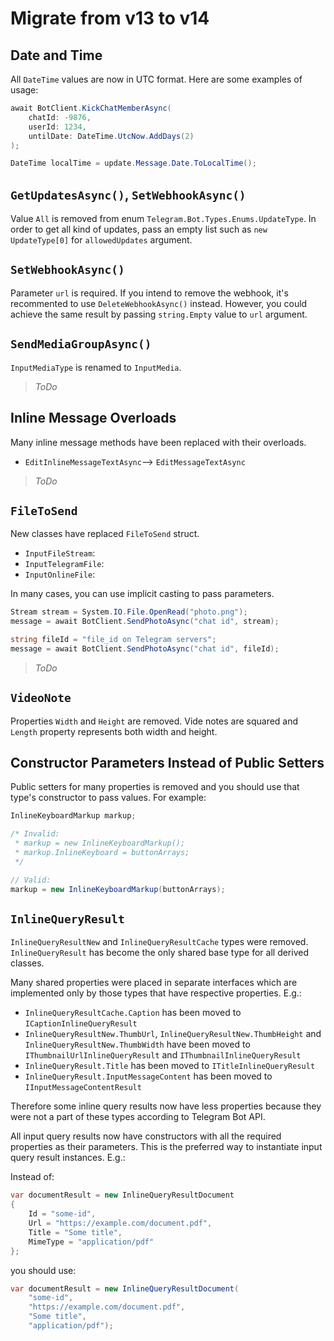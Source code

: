 # Migrate from v13 to v14

## Date and Time

All `DateTime` values are now in UTC format. Here are some examples of usage:

```c#
await BotClient.KickChatMemberAsync(
    chatId: -9876,
    userId: 1234,
    untilDate: DateTime.UtcNow.AddDays(2)
);
```

```c#
DateTime localTime = update.Message.Date.ToLocalTime();
```

## `GetUpdatesAsync()`, `SetWebhookAsync()`

Value `All` is removed from enum `Telegram.Bot.Types.Enums.UpdateType`. In order to get all kind of updates, pass an empty list such as `new UpdateType[0]` for `allowedUpdates` argument.

## `SetWebhookAsync()`

Parameter `url` is required. If you intend to remove the webhook, it's recommented to use `DeleteWebhookAsync()` instead. However, you could achieve the same result by passing `string.Empty` value to `url` argument.

## `SendMediaGroupAsync()`

`InputMediaType` is renamed to `InputMedia`.

> *ToDo*

## Inline Message Overloads

Many inline message methods have been replaced with their overloads.

- `EditInlineMessageTextAsync`--> `EditMessageTextAsync`

> *ToDo*

## `FileToSend`

New classes have replaced `FileToSend` struct.

- `InputFileStream`:
- `InputTelegramFile`:
- `InputOnlineFile`:

In many cases, you can use implicit casting to pass parameters.

```c#
Stream stream = System.IO.File.OpenRead("photo.png");
message = await BotClient.SendPhotoAsync("chat id", stream);

string fileId = "file_id on Telegram servers";
message = await BotClient.SendPhotoAsync("chat id", fileId);
```

> *ToDo*

## `VideoNote`

Properties `Width` and `Height` are removed. Vide notes are squared and `Length` property represents both width and height.

## Constructor Parameters Instead of Public Setters

Public setters for many properties is removed and you should use that type's constructor to pass values. For example:

```c#
InlineKeyboardMarkup markup;

/* Invalid:
 * markup = new InlineKeyboardMarkup();
 * markup.InlineKeyboard = buttonArrays;
 */

// Valid:
markup = new InlineKeyboardMarkup(buttonArrays);
```

## `InlineQueryResult`

`InlineQueryResultNew` and `InlineQueryResultCache` types were removed. `InlineQueryResult` has become the only shared base type for all derived classes.

Many shared properties were placed in separate interfaces which are implemented only by those types that have respective properties. E.g.:

- `InlineQueryResultCache.Caption` has been moved to `ICaptionInlineQueryResult`
- `InlineQueryResultNew.ThumbUrl`, `InlineQueryResultNew.ThumbHeight` and `InlineQueryResultNew.ThumbWidth` have been moved to `IThumbnailUrlInlineQueryResult` and `IThumbnailInlineQueryResult`
- `InlineQueryResult.Title` has been moved to `ITitleInlineQueryResult`
- `InlineQueryResult.InputMessageContent` has been moved to `IInputMessageContentResult`

Therefore some inline query results now have less properties because they were not a part of these types according to Telegram Bot API.

All input query results now have constructors with all the required properties as their parameters. This is the preferred way to instantiate input query result instances. E.g.:

Instead of:
```csharp
var documentResult = new InlineQueryResultDocument
{
    Id = "some-id",
    Url = "https://example.com/document.pdf",
    Title = "Some title",
    MimeType = "application/pdf"
};
```

you should use:
```csharp
var documentResult = new InlineQueryResultDocument(
    "some-id",
    "https://example.com/document.pdf",
    "Some title",
    "application/pdf");
```
